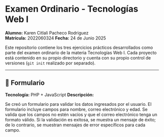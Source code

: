 # Examen Ordinario - Tecnologías Web I

**Alumno:** Karen Citlali Pacheco Rodriguez  
**Matrícula:** 2022060324 
**Fecha:** 24 de Junio 2025

Este repositorio contiene los tres ejercicios prácticos desarrollados como parte del examen ordinario de la materia Tecnologías Web I. Cada proyecto está contenido en su propio directorio y cuenta con su propio control de versiones (`git init` realizado por separado).

---

## 📁 Formulario

**Tecnología:**  PHP + JavaScript 
**Descripción:**  

Se creó un formulario para validar los datos ingresados por el usuario. El formulario incluye campos para nombre, correo electrónico y edad. 
Se valida que los campos no estén vacíos y que el correo electrónico tenga un formato válido. Si la validación es exitosa, se muestra un mensaje de éxito; 
de lo contrario, se muestran mensajes de error específicos para cada campo.
